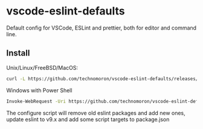 # vscode-eslint-defaults

Default config for VSCode, ESLint and prettier, both for editor and command line.

## Install

Unix/Linux/FreeBSD/MacOS:

```bash
curl -L https://github.com/technomoron/vscode-eslint-defaults/releases/download/v1.0.10/installer.tgz | tar -vxz && node configure-eslint.cjs && rm installer-tgz configure-eslint.cjs
```

Windows with Power Shell

```bash
Invoke-WebRequest -Uri https://github.com/technomoron/vscode-eslint-defaults/releases/download/v1.0.10/installer.tgz -OutFile installer.tgz; tar -xvzf installer.tgz; node configure-eslint.cjs; Remove-Item -Force installer.tgz, configure-eslint.cjs

```

The configure script will remove old eslint packages and add new ones,
update eslint to v9.x and add some script targets to package.json
